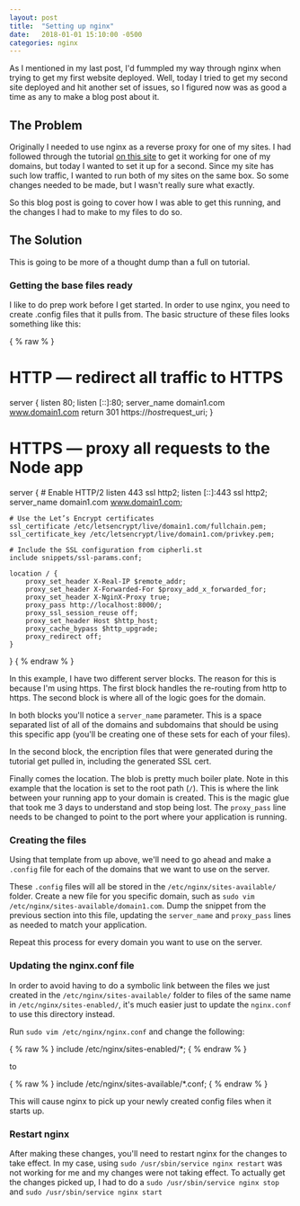 ```yaml
---
layout: post
title:  "Setting up nginx"
date:   2018-01-01 15:10:00 -0500
categories: nginx
---
```

As I mentioned in my last post, I'd fummpled my way through nginx when trying to get my first website deployed. Well, today I tried to get my second site deployed and hit another set of issues, so I figured now was as good a time as any to make a blog post about it.

## The Problem
Originally I needed to use nginx as a reverse proxy for one of my sites. I had followed through the tutorial [on this site](https://code.lengstorf.com/deploy-nodejs-ssl-digitalocean/) to get it working for one of my domains, but today I wanted to set it up for a second. Since my site has such low traffic, I wanted to run both of my sites on the same box. So some changes needed to be made, but I wasn't really sure what exactly.

So this blog post is going to cover how I was able to get this running, and the changes I had to make to my files to do so.

## The Solution
This is going to be more of a thought dump than a full on tutorial.

### Getting the base files ready
I like to do prep work before I get started. In order to use nginx, you need to create .config files that it pulls from. The basic structure of these files looks something like this:

{ % raw % }
# HTTP — redirect all traffic to HTTPS
server {
    listen 80;
    listen [::]:80;
    server_name domain1.com www.domain1.com
    return 301 https://$host$request_uri;
}

# HTTPS — proxy all requests to the Node app
server {
    # Enable HTTP/2
    listen 443 ssl http2;
    listen [::]:443 ssl http2;
    server_name domain1.com www.domain1.com;

    # Use the Let’s Encrypt certificates
    ssl_certificate /etc/letsencrypt/live/domain1.com/fullchain.pem;
    ssl_certificate_key /etc/letsencrypt/live/domain1.com/privkey.pem;

    # Include the SSL configuration from cipherli.st
    include snippets/ssl-params.conf;

    location / {
        proxy_set_header X-Real-IP $remote_addr;
        proxy_set_header X-Forwarded-For $proxy_add_x_forwarded_for;
        proxy_set_header X-NginX-Proxy true;
        proxy_pass http://localhost:8000/;
        proxy_ssl_session_reuse off;
        proxy_set_header Host $http_host;
        proxy_cache_bypass $http_upgrade;
        proxy_redirect off;
    }
}
{ % endraw % }

In this example, I have two different server blocks. The reason for this is because I'm using https. The first block handles the re-routing from http to https. The second block is where all of the logic goes for the domain.

In both blocks you'll notice a `server_name` parameter. This is a space separated list of all of the domains and subdomains that should be using this specific app (you'll be creating one of these sets for each of your files).

In the second block, the encription files that were generated during the tutorial get pulled in, including the generated SSL cert.

Finally comes the location. The blob is pretty much boiler plate. Note in this example that the location is set to the root path (`/`). This is where the link between your running app to your domain is created. This is the magic glue that took me 3 days to understand and stop being lost. The `proxy_pass` line needs to be changed to point to the port where your application is running.

### Creating the files
Using that template from up above, we'll need to go ahead and make a `.config` file for each of the domains that we want to use on the server.

These `.config` files will all be stored in the `/etc/nginx/sites-available/` folder. Create a new file for you specific domain, such as `sudo vim /etc/nginx/sites-available/domain1.com`. Dump the snippet from the previous section into this file, updating the `server_name` and `proxy_pass` lines as needed to match your application.

Repeat this process for every domain you want to use on the server.

### Updating the nginx.conf file
In order to avoid having to do a symbolic link between the files we just created in the `/etc/nginx/sites-available/` folder to files of the same name in `/etc/nginx/sites-enabled/`, it's much easier just to update the `nginx.conf` to use this directory instead.

Run `sudo vim /etc/nginx/nginx.conf` and change the following:

{ % raw % }
include /etc/nginx/sites-enabled/*;
{ % endraw % }

to

{ % raw % }
include /etc/nginx/sites-available/*.conf;
{ % endraw % }

This will cause nginx to pick up your newly created config files when it starts up.

### Restart nginx
After making these changes, you'll need to restart nginx for the changes to take effect. In my case, using `sudo /usr/sbin/service nginx restart` was not working for me and my changes were not taking effect. To actually get the changes picked up, I had to do a `sudo /usr/sbin/service nginx stop` and `sudo /usr/sbin/service nginx start`